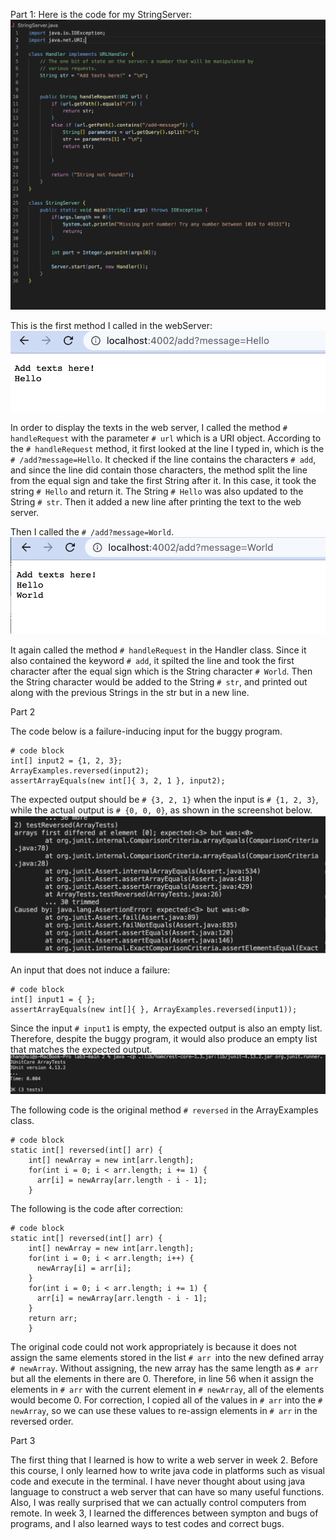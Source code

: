 Part 1:
Here is the code for my StringServer:
![Image](StringServer.png) 

This is the first method I called in the webServer:
![Image](display1.png)

In order to display the texts in the web server, I called the method ```# handleRequest``` with the parameter ```# url``` which is a URI object. 
According to the ```# handleRequest``` method, it first looked at the line I typed in, which is the ```# /add?message=Hello```. 
It checked if the line contains the characters ```# add```, and since the line did contain those characters, the method split the line from the equal sign and take the first String after it. In this case, it took the string ```# Hello``` and return it. 
The String ```# Hello``` was also updated to the String ```# str```.
Then it added a new line after printing the text to the web server.

Then I called the ```# /add?message=World```.
![Image](display2.png)

It again called the method ```# handleRequest``` in the Handler class. 
Since it also contained the keyword ```# add```, it spilted the line and took the first character after the equal sign which is the String character ```# World```.
Then the String character would be added to the String ```# str```, and printed out along with the previous Strings in the str but in a new line. 

Part 2
  
The code below is a failure-inducing input for the buggy program.
```
# code block
int[] input2 = {1, 2, 3};
ArrayExamples.reversed(input2);
assertArrayEquals(new int[]{ 3, 2, 1 }, input2);
```
 
The expected output should be ```# {3, 2, 1}``` when the input is ```# {1, 2, 3}```, while the actual output is ```# {0, 0, 0}```, as shown in the screenshot below.
![Image](failure.png)

An input that does not induce a failure:
```
# code block
int[] input1 = { };
assertArrayEquals(new int[]{ }, ArrayExamples.reversed(input1));
```

Since the input ```# input1``` is empty, the expected output is also an empty list. Therefore, despite the buggy program, it would also produce an empty list that matches the expected output. 
![Image](nofailure.png)

The following code is the original method ```# reversed``` in the ArrayExamples class.
```
# code block
static int[] reversed(int[] arr) {
    int[] newArray = new int[arr.length];
    for(int i = 0; i < arr.length; i += 1) {
      arr[i] = newArray[arr.length - i - 1];
    }
```

The following is the code after correction:
```
# code block
static int[] reversed(int[] arr) {
    int[] newArray = new int[arr.length];
    for(int i = 0; i < arr.length; i++) {
      newArray[i] = arr[i];
    }
    for(int i = 0; i < arr.length; i += 1) {
      arr[i] = newArray[arr.length - i - 1];
    }
    return arr;
    }
```

The original code could not work appropriately is because it does not assign the same elements stored in the list ```# arr ```into the new defined array ```# newArray```. Without assigning, the new array has the same length as ```# arr``` but all the elements in there are 0. Therefore, in line 56 when it assign the elements in ```# arr``` with the current element in ```# newArray```, all of the elements would become 0. For correction, I copied all of the values in ```# arr``` into the ```# newArray```, so we can use these values to re-assign elements in ```# arr``` in the reversed order. 

Part 3

The first thing that I learned is how to write a web server in week 2. Before this course, I only learned how to write java code in platforms such as visual code and execute in the terminal. I have never thought about using java language to construct a web server that can have so many useful functions. Also, I was really surprised that we can actually control computers from remote. In week 3, I learned the differences between sympton and bugs of programs, and I also learned ways to test codes and correct bugs. 
